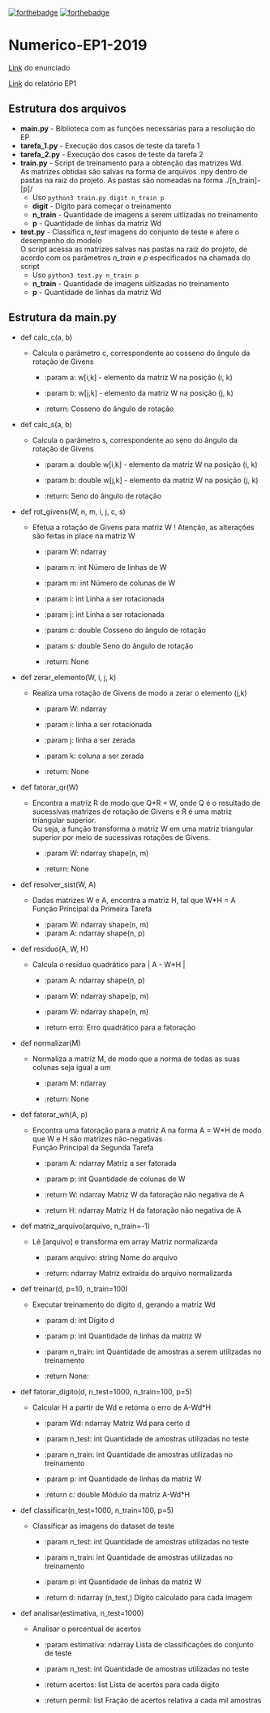 [![forthebadge](https://forthebadge.com/images/badges/built-with-science.svg)](https://forthebadge.com) [![forthebadge](https://forthebadge.com/images/badges/made-with-python.svg)](https://forthebadge.com)

# Numerico-EP1-2019

[Link](https://www.ime.usp.br/~map3121/2019/map3121/programas/EP1-MachineLearning_v2.pdf) do enunciado

[Link](https://docs.google.com/document/d/1__LbmVL0IIN13Hf8ZoNnkv6He_3kZvP12aE3JNr4U-k/edit) do relatório EP1

## Estrutura dos arquivos

 - __main.py__ - Biblioteca com as funções necessárias para a resolução do EP
 - __tarefa_1.py__ - Execução dos casos de teste da tarefa 1
 - __tarefa_2.py__ - Execução dos casos de teste da tarefa 2
 - __train.py__ - Script de treinamento para a obtenção das matrizes Wd.  
As matrizes obtidas são salvas na forma de arquivos .npy dentro de pastas na raiz do projeto.
As pastas são nomeadas na forma ./[n_train]-[p]/
   - Uso ```python3 train.py digit n_train p```
   - **digit** - Dígito para começar o treinamento
   - **n_train** - Quantidade de imagens a serem uitlizadas no treinamento
   - **p** - Quantidade de linhas da matriz Wd
 - __test.py__ - Classifica *n_test* imagens do conjunto de teste e afere o desempenho do modelo  
O script acessa as matrizes salvas nas pastas na raiz do projeto, de acordo com os 
parâmetros *n_train* e *p* especificados na chamada do script
   - Uso ```python3 test.py n_train p```
   - **n_train** - Quantidade de imagens uitlizadas no treinamento
   - **p** - Quantidade de linhas da matriz Wd


## Estrutura da main.py

 - def calc_c(a, b)
   - Calcula o parâmetro c, correspondente ao cosseno do ângulo da rotação
    de Givens

        - :param a: w[i,k] - elemento da matriz W na posição (i, k)
        - :param b: w[j,k] - elemento da matriz W na posição (j, k)

        - :return: Cosseno do ângulo de rotação

 - def calc_s(a, b)
   - Calcula o parâmetro s, correspondente ao seno do ângulo da rotação
    de Givens

        - :param a: double w[i,k] - elemento da matriz W na posição (i, k)
        - :param b: double w[j,k] - elemento da matriz W na posição (j, k)

        - :return: Seno do ângulo de rotação

 - def rot_givens(W, n, m, i, j, c, s)
   - Efetua a rotação de Givens para matriz W
    ! Atenção, as alterações são feitas in place na matriz W

        - :param W: ndarray
        - :param n: int Número de linhas de W
        - :param m: int Número de colunas de W
        - :param i: int Linha a ser rotacionada
        - :param j: int Linha a ser rotacionada
        - :param c: double Cosseno do ângulo de rotação
        - :param s: double Seno do ângulo de rotação

        - :return: None

 - def zerar_elemento(W, i, j, k)    
   - Realiza uma rotação de Givens de modo a zerar o elemento (j,k)

        - :param W: ndarray
        - :param i: linha a ser rotacionada
        - :param j: linha a ser zerada
        - :param k: coluna a ser zerada

        - :return: None

 - def fatorar_qr(W)
   - Encontra a matriz R de modo que Q*R = W, onde Q é o resultado de
    sucessivas matrizes de rotação de Givens e R é uma matriz triangular
    superior.  
    Ou seja, a função transforma a matriz W em uma matriz triangular
    superior por meio de sucessivas rotações de Givens.

        - :param W: ndarray shape(n, m)

        - :return: None

 - def resolver_sist(W, A)

   - Dadas matrizes W e A, encontra a matriz H, tal que W*H = A  
    Função Principal da Primeira Tarefa

        - :param W: ndarray shape(n, m)
        - :param A: ndarray shape(n, p)

 - def residuo(A, W, H)

   - Calcula o resíduo quadrático para | A - W*H |

        - :param A: ndarray shape(n, p)
        - :param W: ndarray shape(p, m)
        - :param W: ndarray shape(n, m)

        - :return erro: Erro quadrático para a fatoração

 - def normalizar(M)

   - Normaliza a matriz M, de modo que a norma de todas as suas colunas
    seja igual a um

        - :param M: ndarray

        - :return: None

 - def fatorar_wh(A, p)

   - Encontra uma fatoração para a matriz A na forma A = W*H de modo que
    W e H são matrizes não-negativas  
    Função Principal da Segunda Tarefa

        - :param A: ndarray Matriz a ser fatorada
        - :param p: int Quantidade de colunas de W

        - :return W: ndarray Matriz W da fatoração não negativa de A
        - :return H: ndarray Matriz H da fatoração não negativa de A

 - def matriz_arquivo(arquivo, n_train=-1)

   - Lê [arquivo] e transforma em array Matriz normalizarda

        - :param arquivo: string Nome do arquivo

        - :return: ndarray Matriz extraída do arquivo normalizarda

 - def treinar(d, p=10, n_train=100)

   - Executar treinamento do dígito d, gerando a matriz Wd

        - :param d: int Dígito d
        - :param p: int Quantidade de linhas da matriz W
        - :param n_train: int Quantidade de amostras a serem utilizadas
        no treinamento

        - :return None:

 - def fatorar_digito(d, n_test=1000, n_train=100, p=5)

   - Calcular H a partir de Wd e retorna o erro de A-Wd*H

        - :param Wd: ndarray Matriz Wd para certo d
        - :param n_test: int Quantidade de amostras utilizadas no teste
        - :param n_train: int Quantidade de amostras utilizadas no treinamento
        - :param p: int Quantidade de linhas da matriz W

        - :return c: double Módulo da matriz A-Wd*H

 - def classificar(n_test=1000, n_train=100, p=5)

   - Classificar as imagens do dataset de teste

        - :param n_test: int Quantidade de amostras utilizadas no teste
        - :param n_train: int Quantidade de amostras utilizadas no treinamento
        - :param p: int Quantidade de linhas da matriz W

        - :return d: ndarray (n_test,) Digito calculado para cada imagem

 - def analisar(estimativa, n_test=1000)

   - Analisar o percentual de acertos

        - :param estimativa: ndarray Lista de classificações do conjunto de teste
        - :param n_test: int Quantidade de amostras utilizadas no teste

        - :return acertos: list Lista de acertos para cada digito
        - :return permil: list Fração de acertos relativa a cada mil amostras

